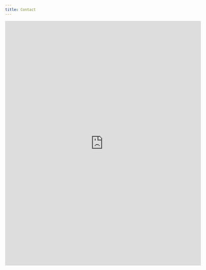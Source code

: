 ```yaml
---
title: Contact
---
```


<head>
  <title>Contact Coinstr</title>
  <meta charSet="utf-8" />
  <meta property="og:image" content="https://coinstr.io/coinstr.png" />
  <meta property="twitter:image" content="https://coinstr.io/coinstr.png" />
  <meta property="twitter:description" content="Contact Coinstr" />
  <meta property="og:description" content="Contact Coinstr" />
  <meta property="og:title" content="Contact Coinstr" />
  <meta property="og:url" content="https://coinstr.io/contact" />
</head> 

<iframe src="https://docs.google.com/forms/d/e/1FAIpQLSdnOLoe2MJfFflinCsboPOKmpTy4zaWRdpPrDoVeeh93XuQ_w/viewform?embedded=true" width="640" height="800" frameborder="0" marginheight="0" marginwidth="0">Loading…</iframe>
